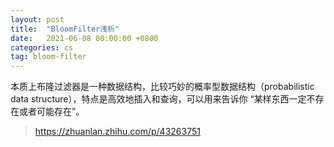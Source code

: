 ```yaml
---
layout: post
title:  "BloomFilter浅析"
date:   2021-06-08 00:00:00 +0800
categories: cs
tag: bloom-filter
---
```


本质上布隆过滤器是一种数据结构，比较巧妙的概率型数据结构（probabilistic data structure），特点是高效地插入和查询，可以用来告诉你 “某样东西一定不存在或者可能存在”。

> https://zhuanlan.zhihu.com/p/43263751